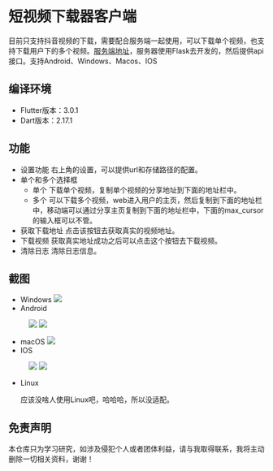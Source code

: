 # 短视频下载器客户端

目前只支持抖音视频的下载，需要配合服务端一起使用，可以下载单个视频，也支持下载用户下的多个视频。[服务端地址]((https://github.com/LuckyLi706/ShortVideoSpider))，服务器使用Flask去开发的，然后提供api接口。支持Android、Windows、Macos、IOS


## 编译环境
   + Flutter版本：3.0.1
   + Dart版本：2.17.1

## 功能
   + 设置功能
    右上角的设置，可以提供url和存储路径的配置。
   + 单个和多个选择框
     - 单个
       下载单个视频，复制单个视频的分享地址到下面的地址栏中。
     - 多个
       可以下载多个视频，web进入用户的主页，然后复制到下面的地址栏中，移动端可以通过分享主页复制到下面的地址栏中，下面的max_cursor的输入框可以不管。
   + 获取下载地址
     点击该按钮去获取真实的视频地址。
   + 下载视频
     获取真实地址成功之后可以点击这个按钮去下载视频。
   + 清除日志
     清除日志信息。

## 截图
   + Windows
     ![](screenshots/windows.png)
   + Android
   <figure class="half">
    <img src="screenshots/android_1.png",width=300>
    <img src="screenshots/android_2.png",width=300>
   </figure>

   + macOS
     ![](screenshots/macos.png)
   + IOS

  <figure class="half">
    <img src="screenshots/ios_1.png",width=300>
    <img src="screenshots/ios_2.png",width=300>
  </figure>

   + Linux
   
     应该没啥人使用Linux吧，哈哈哈，所以没适配。

## 免责声明
本仓库只为学习研究，如涉及侵犯个人或者团体利益，请与我取得联系，我将主动删除一切相关资料，谢谢！
